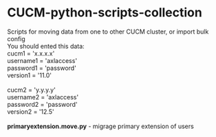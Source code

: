 # CUCM-python-scripts-collection
Scripts for moving data from one to other CUCM cluster, or import bulk config<br>
You should ented this data:<br>
cucm1 = 'x.x.x.x'<br>
username1 = 'axlaccess'<br>
password1 = 'password'<br>
version1 = '11.0'<br>
<br>
cucm2 = 'y.y.y.y'<br>
username2 = 'axlaccess'<br>
password2 = 'password'<br>
version2 = '12.5'<br>
<br>
<b>primaryextension.move.py</b> - migrage primary extension of users<br>